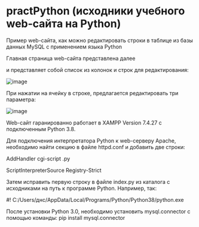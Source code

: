 # practPython (исходники учебного web-сайта на Python)
Пример web-сайта, как можно редактировать строки в таблице из базы данных MySQL с применением языка Python

Главная страница web-сайта представлена далее 

и представляет собой список из колонок и строк для редактирования:

![image](https://user-images.githubusercontent.com/10297748/182027613-77cd33d7-885b-4470-846a-df76831ebc27.png)

При нажатии на ячейку в строке, предлагается редактировать три параметра:

![image](https://user-images.githubusercontent.com/10297748/182027711-fe75c50d-edac-44a9-ae4a-025eb2d17ed4.png)

Web-сайт гаранированно работает в XAMPP Version 7.4.27 с подключенным Python 3.8.

Для подключения интерпретатора Python к web-серверу Apache, необходимо найти секцию <IfModule mime_module> в файле httpd.conf и добавить две строки:
  
  AddHandler cgi-script .py
  
  ScriptInterpreterSource Registry-Strict
  
Затем исправить первую строку в файле index.py из каталога с исходниками на путь к программе Python. Например, так:
  
  #! C:/Users/днс/AppData/Local/Programs/Python/Python38/python.exe

После установки Python 3.0, необходимо установить mysql.connector с помощью команды: pip install mysql.connector
  
  
